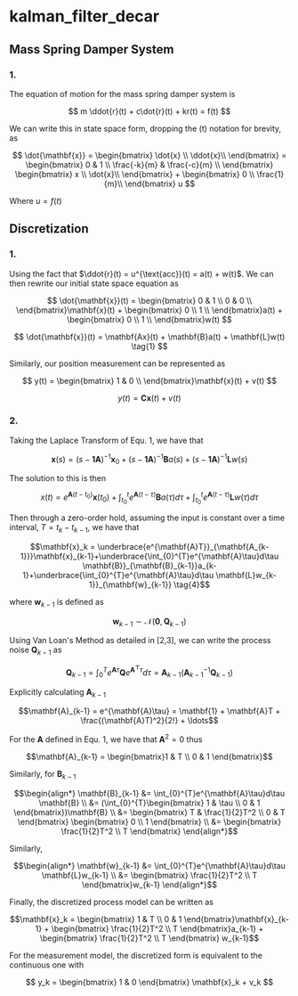 # kalman_filter_decar 

## Mass Spring Damper System
### 1.
The equation of motion for the mass spring damper system is

$$
m \ddot{r}(t) + c\dot{r}(t) + kr(t) = f(t)
$$

We can write this in state space form, dropping the (t) notation for
brevity, as 

$$
\dot{\mathbf{x}} = 
\begin{bmatrix}
\dot{x} \\
\ddot{x}\\
\end{bmatrix} =
\begin{bmatrix}
0 & 1 \\
\frac{-k}{m} & \frac{-c}{m} \\
\end{bmatrix}
\begin{bmatrix}
x \\
\dot{x}\\
\end{bmatrix} + 
\begin{bmatrix}
0 \\
\frac{1}{m}\\
\end{bmatrix}
u
$$

Where $u = f(t)$ 

## Discretization
### 1.

Using the fact that $\ddot{r}(t) = u^{\text{acc}}(t) = 
a(t) + w(t)$. We can then rewrite our initial state space equation
as

$$
\dot{\mathbf{x}}(t) =
\begin{bmatrix}
0 & 1 \\
0 & 0 \\
\end{bmatrix}\mathbf{x}(t) +
\begin{bmatrix}
0 \\
1 \\
\end{bmatrix}a(t)
+
\begin{bmatrix}
0 \\
1 \\
\end{bmatrix}w(t)
$$

$$
\dot{\mathbf{x}}(t) = \mathbf{Ax}(t) + \mathbf{B}a(t) + \mathbf{L}w(t) \tag{1}
$$

Similarly, our position measurement can be represented as

$$
y(t) = \begin{bmatrix}
1 & 0 \\
\end{bmatrix}\mathbf{x}(t) + v(t)
$$

$$
y(t) = \mathbf{Cx}(t) + v(t) \tag{2}
$$

### 2.
Taking the Laplace Transform of Equ. 1, we have that

```math
\mathbf{x}(s) = (s -\mathbf{1A})^{-1}\mathbf{x}_0 + (s -\mathbf{1A})^{-1}\mathbf{B}a(s) + (s -\mathbf{1A})^{-1}\mathbf{L}w(s) \tag{3}
```

The solution to this is then

```math
x(t) = e^{\mathbf{A}(t-t_0)}\mathbf{x}(t_0) + \int_{t_0}^{t}e^{\mathbf{A}(t-\tau)}\mathbf{B}a(\tau)d\tau +\int_{t_0}^{t}e^{\mathbf{A}(t-\tau)}\mathbf{L}w(\tau)d\tau
```

Then through a zero-order hold, assuming the input is constant over
a time interval, $T = t_{k}- t_{k-1}$, we have that

```math
\mathbf{x}_k = \underbrace{e^{\mathbf{A}T}}_{\mathbf{A_{k-1}}}\mathbf{x}_{k-1}+\underbrace{\int_{0}^{T}e^{\mathbf{A}\tau}d\tau \mathbf{B}}_{\mathbf{B}_{k-1}}a_{k-1}+\underbrace{\int_{0}^{T}e^{\mathbf{A}\tau}d\tau \mathbf{L}w_{k-1}}_{\mathbf{w}_{k-1}} \tag{4}
```

where $\mathbf{w}_{k-1}$ is defined as

```math
\mathbf{w}_{k-1} \sim \mathcal{N}(\mathbf{0},\mathbf{Q}_{k-1}) \tag{5}
```

Using Van Loan's Method as detailed in [2,3], we can write
the process noise $\mathbf{Q}_{k-1}$ as

```math
\mathbf{Q}_{k-1} = \int_{0}^{T}e^{\mathbf{A}\tau}\mathbf{Q}e^{\mathbf{A^{\top}}\tau}d\tau = \mathbf{A}_{k-1}(\mathbf{A}_{k-1}^{-1}\mathbf{Q}_{k-1})
```

Explicitly calculating $\mathbf{A}_{k-1}$

```math
\mathbf{A}_{k-1} = e^{\mathbf{A}\tau} = \mathbf{1} + \mathbf{A}T + \frac{(\mathbf{A}T)^2}{2!} + \ldots
```

For the $\mathbf{A}$ defined in Equ. 1, we have that $\mathbf{A}^2 = 0$ thus

```math
\mathbf{A}_{k-1} =
\begin{bmatrix}1 & T \\
0 & 1
\end{bmatrix}
```

Similarly, for $\mathbf{B}_{k-1}$

```math
\begin{align*}
\mathbf{B}_{k-1} &= \int_{0}^{T}e^{\mathbf{A}\tau}d\tau \mathbf{B} \\
&=  (\int_{0}^{T}\begin{bmatrix}
1 & \tau \\
0 & 1
\end{bmatrix})\mathbf{B} \\
&= \begin{bmatrix}
T & \frac{1}{2}T^2 \\
0 & T
\end{bmatrix}
\begin{bmatrix}
0 \\
1
\end{bmatrix} \\
&=
\begin{bmatrix}
\frac{1}{2}T^2 \\
T
\end{bmatrix}
\end{align*}
```

Similarly,

```math
\begin{align*}
\mathbf{w}_{k-1} &= \int_{0}^{T}e^{\mathbf{A}\tau}d\tau \mathbf{L}w_{k-1} \\
&= \begin{bmatrix}
\frac{1}{2}T^2 \\
T
\end{bmatrix}w_{k-1}
\end{align*}
```

Finally, the discretized process model can be written as

```math
\mathbf{x}_k =
\begin{bmatrix}
1 & T \\
0 & 1
\end{bmatrix}\mathbf{x}_{k-1} +
\begin{bmatrix}
\frac{1}{2}T^2 \\
T
\end{bmatrix}a_{k-1} +
\begin{bmatrix}
\frac{1}{2}T^2 \\
T
\end{bmatrix} w_{k-1}
```

For the measurement model, the discretized form is equivalent to the continuous one with

$$
y_k = \begin{bmatrix}
1 & 0
\end{bmatrix} \mathbf{x}_k + v_k
$$
